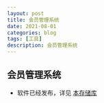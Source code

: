 ```yaml
---
layout: post
title: 会员管理系统
date: 2021-08-01
categories: blog
tags: [工具]
description: 会员管理系统
---
```


## 会员管理系统

* 软件已经发布，详见 [本存储库](https://mike-brown8.github.io/VIP_Manager/)